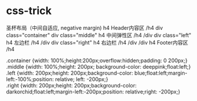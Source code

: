 # css-trick

圣杯布局（中间自适应, negative margin)
h4 Header内容区 /h4
div class="container"
  div class="middle" h4 中间弹性区 /h4 /div
  div class="left" h4 左边栏 /h4 /div
  div class="right" h4 右边栏 /h4 /div
/div
h4 Footer内容区 /h4

.container {width: 100%;height:200px;overflow:hidden;padding: 0 200px;}<br/>
.middle {width: 100%;height: 200px; background-color: deeppink;float:left;}<br/>
.left {width: 200px;height: 200px;background-color: blue;float:left;margin-left:-100%;position: relative; left: -200px;}<br/>
.right {width: 200px;height: 200px;background-color: darkorchid;float:left;margin-left:-200px;position: relative;right: -200px;}<br/>
